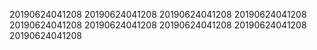 20190624041208
20190624041208
20190624041208
20190624041208
20190624041208
20190624041208
20190624041208
20190624041208
20190624041208
